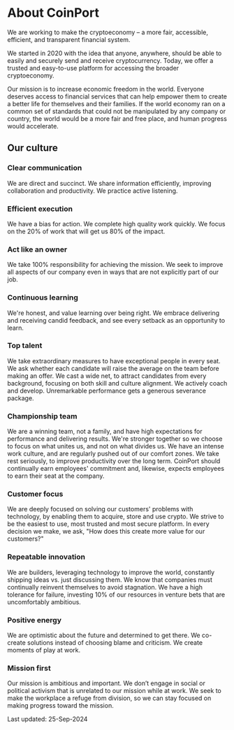 # About CoinPort

We are working to make the cryptoeconomy – a more fair, accessible, efficient, and transparent financial system.

We started in 2020 with the idea that anyone, anywhere, should be able to easily and securely send and receive cryptocurrency. Today, we offer a trusted and easy-to-use platform for accessing the broader cryptoeconomy.

Our mission is to increase economic freedom in the world. Everyone deserves access to financial services that can help empower them to create a better life for themselves and their families. If the world economy ran on a common set of standards that could not be manipulated by any company or country, the world would be a more fair and free place, and human progress would accelerate.

## Our culture

### Clear communication

We are direct and succinct. We share information efficiently, improving collaboration and productivity. We practice active listening.

### Efficient execution

We have a bias for action. We complete high quality work quickly. We focus on the 20% of work that will get us 80% of the impact.

### Act like an owner

We take 100% responsibility for achieving the mission. We seek to improve all aspects of our company even in ways that are not explicitly part of our job.

### Continuous learning

We're honest, and value learning over being right. We embrace delivering and receiving candid feedback, and see every setback as an opportunity to learn.

### Top talent

We take extraordinary measures to have exceptional people in every seat. We ask whether each candidate will raise the average on the team before making an offer. We cast a wide net, to attract candidates from every background, focusing on both skill and culture alignment. We actively coach and develop. Unremarkable performance gets a generous severance package.

### Championship team

We are a winning team, not a family, and have high expectations for performance and delivering results. We're stronger together so we choose to focus on what unites us, and not on what divides us. We have an intense work culture, and are regularly pushed out of our comfort zones. We take rest seriously, to improve productivity over the long term. CoinPort should continually earn employees' commitment and, likewise, expects employees to earn their seat at the company.

### Customer focus

We are deeply focused on solving our customers' problems with technology, by enabling them to acquire, store and use crypto. We strive to be the easiest to use, most trusted and most secure platform. In every decision we make, we ask, "How does this create more value for our customers?"

### Repeatable innovation

We are builders, leveraging technology to improve the world, constantly shipping ideas vs. just discussing them. We know that companies must continually reinvent themselves to avoid stagnation. We have a high tolerance for failure, investing 10% of our resources in venture bets that are uncomfortably ambitious.

### Positive energy

We are optimistic about the future and determined to get there. We co-create solutions instead of choosing blame and criticism. We create moments of play at work.

### Mission first

‍Our mission is ambitious and important. We don’t engage in social or political activism that is unrelated to our mission while at work. We seek to make the workplace a refuge from division, so we can stay focused on making progress toward the mission.

Last updated: 25-Sep-2024
